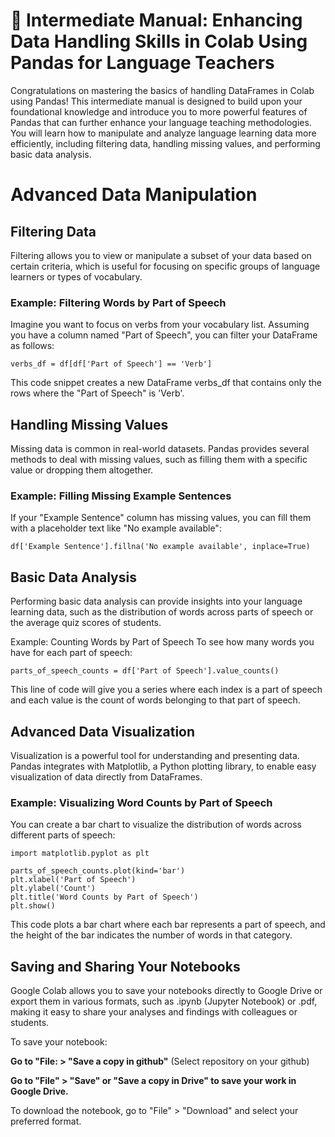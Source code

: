 # 📕 Intermediate Manual: Enhancing Data Handling Skills in Colab Using Pandas for Language Teachers
Congratulations on mastering the basics of handling DataFrames in Colab using Pandas! This intermediate manual is designed to build upon your foundational knowledge and introduce you to more powerful features of Pandas that can further enhance your language teaching methodologies. You will learn how to manipulate and analyze language learning data more efficiently, including filtering data, handling missing values, and performing basic data analysis.

# Advanced Data Manipulation
## Filtering Data
Filtering allows you to view or manipulate a subset of your data based on certain criteria, which is useful for focusing on specific groups of language learners or types of vocabulary.

### Example: Filtering Words by Part of Speech
Imagine you want to focus on verbs from your vocabulary list. Assuming you have a column named "Part of Speech", you can filter your DataFrame as follows:

```
verbs_df = df[df['Part of Speech'] == 'Verb']
```

This code snippet creates a new DataFrame verbs_df that contains only the rows where the "Part of Speech" is 'Verb'.

## Handling Missing Values
Missing data is common in real-world datasets. Pandas provides several methods to deal with missing values, such as filling them with a specific value or dropping them altogether.

### Example: Filling Missing Example Sentences
If your "Example Sentence" column has missing values, you can fill them with a placeholder text like "No example available":

```
df['Example Sentence'].fillna('No example available', inplace=True)
```

## Basic Data Analysis
Performing basic data analysis can provide insights into your language learning data, such as the distribution of words across parts of speech or the average quiz scores of students.

Example: Counting Words by Part of Speech
To see how many words you have for each part of speech:

```
parts_of_speech_counts = df['Part of Speech'].value_counts()
```

This line of code will give you a series where each index is a part of speech and each value is the count of words belonging to that part of speech.

## Advanced Data Visualization
Visualization is a powerful tool for understanding and presenting data. Pandas integrates with Matplotlib, a Python plotting library, to enable easy visualization of data directly from DataFrames.

### Example: Visualizing Word Counts by Part of Speech
You can create a bar chart to visualize the distribution of words across different parts of speech:

```
import matplotlib.pyplot as plt

parts_of_speech_counts.plot(kind='bar')
plt.xlabel('Part of Speech')
plt.ylabel('Count')
plt.title('Word Counts by Part of Speech')
plt.show()
```

This code plots a bar chart where each bar represents a part of speech, and the height of the bar indicates the number of words in that category.

## Saving and Sharing Your Notebooks
Google Colab allows you to save your notebooks directly to Google Drive or export them in various formats, such as .ipynb (Jupyter Notebook) or .pdf, making it easy to share your analyses and findings with colleagues or students.

To save your notebook:

**Go to "File: > "Save a copy in github"** (Select repository on your github)

**Go to "File" > "Save" or "Save a copy in Drive" to save your work in Google Drive.**

To download the notebook, go to "File" > "Download" and select your preferred format.

